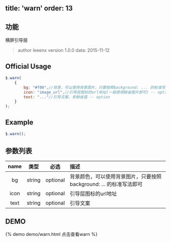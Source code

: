 title: 'warn'
order: 13
---

## 功能

横屏引导层

> author leeenx
> version 1.0.0
> data: 2015-11-12

## Official Usage

```javascript
$.warn(
	{
		bg: "#f00",//背景，可以使用背景图片，只要按照background: ... 的标准写法即可 -- option
		icon: "image_url",//引导层图标的url地址(一般使用缺省图片即可) -- option
		text: "..."//引导文案，有缺省值 -- option
	}
);
```

## Example

```javascript
$.warn();
```

## 参数列表

| name | 类型 | 必选 | 描述 |
| :----: | :----: | :----: | :---- |
| bg | string | optional | 背景颜色，可以使用背景图片，只要按照background: ... 的标准写法即可 |
| icon | string | optional | 引导层图标的url地址 |
| text | string | optional | 引导文案 |


## DEMO

{% demo demo/warn.html 点击查看warn %}


